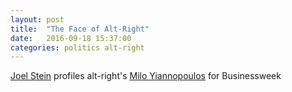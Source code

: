 ```yaml
---
layout: post
title:  "The Face of Alt-Right"
date:   2016-09-18 15:37:00
categories: politics alt-right 
---
```


[Joel Stein](https://twitter.com/thejoelstein) profiles alt-right's [Milo Yiannopoulos](https://www.bloomberg.com/features/2016-america-divided/milo-yiannopoulos/) for Businessweek
